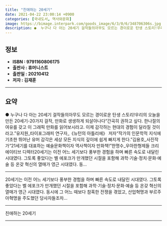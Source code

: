 ```yaml
---
title: "친애하는 20세기"
date: 2021-04-22 23:00:14 +0900
categories: [국내도서, 역사와문화]
image: https://bimage.interpark.com/goods_image/6/3/0/6/348706306s.jpg
description: ●  누구나 다 아는 20세기 걸작들의아무도 모르는 경이로운 탄생 스토리!우리의 오늘을 만든 20세기-20가지 걸작, 만화로 생생하게 되살아나다“간곡히 권하고 싶다. 한나절의 여유를 갖고 이 그래픽 만화를 읽어보시라고. 이제 감각하는 현대의 경험이 달라질 것이라고.”유지원_타이포그래피 연구자_《뉴턴의 아
---
```


## **정보**

- **ISBN : 9791160806175**
- **출판사 : 휴머니스트**
- **출판일 : 20210412**
- **저자 : 김재훈**

------



## **요약**

●  누구나 다 아는 20세기 걸작들의아무도 모르는 경이로운 탄생 스토리!우리의 오늘을 만든 20세기-20가지 걸작, 만화로 생생하게 되살아나다“간곡히 권하고 싶다. 한나절의 여유를 갖고 이 그래픽 만화를 읽어보시라고. 이제 감각하는 현대의 경험이 달라질 것이라고.”유지원_타이포그래피 연구자_《뉴턴의 아틀리에》 저자“작가의 인문학적 지식에 기초한 뛰어난 유머 감각은 세상 모든 지식의 깊이에 쉽게 빠지게 한다.”김용호_사진작가“21세기를 대표하는 예술문화책이자 역사책이자 만화책!”한명수_우아한형제들 크리에이티브 디렉터20세기는 이전 어느 세기보다 풍부한 경험을 하며 빠른 속도로 내달린 시대였다. 그토록 좋았다는 벨 에포크가 만개했던 시절을 포함해 과학·기술·정치·문화·예술 등 온갖 혁신의 열매가 영근 시대였다. 동...

------

20세기는 이전 어느 세기보다 풍부한 경험을 하며 빠른 속도로 내달린 시대였다. 그토록 좋았다는 벨 에포크가 만개했던 시절을 포함해 과학·기술·정치·문화·예술 등 온갖 혁신의 열매가 영근 시대였다. 동시에 그 어느 때보다 참혹한 전쟁을 겪었고, 산업혁명과 부르주아혁명을 주도했던 당사자들조차... 

------


친애하는 20세기 

------


